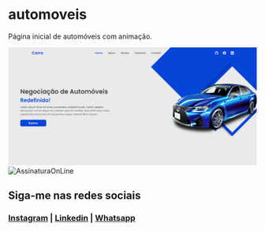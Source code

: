 # automoveis
 Página inicial de automóveis com animação.

![TelaPrincipal](https://github.com/NandoCruz/automoveis/blob/main/imagens/CarroTelaPrincipal.png)
![AssinaturaOnLine](https://user-images.githubusercontent.com/47435625/133949021-a75e5344-9b28-494d-8b81-5386e1958eee.png)

## Siga-me nas redes sociais
### [Instagram](https://www.instagram.com/fernandocruz2408/) | [Linkedin](https://www.linkedin.com/feed/) | [Whatsapp](https://api.whatsapp.com/send?1=pt_br&phone=558196378777)
